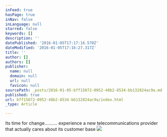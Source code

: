 ```yaml
---
inFeed: true
hasPage: true
inNav: false
inLanguage: null
starred: false
keywords: []
description: ''
datePublished: '2016-01-05T17:17:16.570Z'
dateModified: '2016-01-05T17:16:27.317Z'
title: ''
author: []
authors: []
publisher:
  name: null
  domain: null
  url: null
  favicon: null
sourcePath: _posts/2016-01-05-bff15072-0952-48b2-8534-bb132824ac9a.md
published: true
url: bff15072-0952-48b2-8534-bb132824ac9a/index.html
_type: Article

---
```

Its time for change.......... experience a new telecommunications provider that actually cares about its customer base
![](https://the-grid-user-content.s3-us-west-2.amazonaws.com/608aa9be-6ba3-4229-b884-dce6a7e1af2d.jpg)